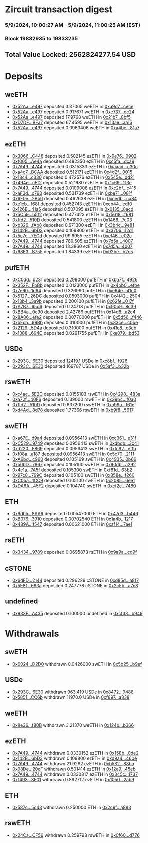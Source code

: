 # Zircuit transaction digest
### 5/9/2024, 10:00:27 AM - 5/9/2024, 11:00:25 AM (EST)
### Block 19832935 to 19833235

## Total Value Locked: 2562824277.54 USD

# Deposits
## weETH
- [0x52Aa...e497](https://etherscan.io/address/0x52Aa899454998Be5b000Ad077a46Bbe360F4e497) deposited 3.37065 weETH in [0xa9d7...cece](https://etherscan.io/tx/0x52Aa899454998Be5b000Ad077a46Bbe360F4e497)
- [0x52Aa...e497](https://etherscan.io/address/0x52Aa899454998Be5b000Ad077a46Bbe360F4e497) deposited 0.917671 weETH in [0xe737...dc24](https://etherscan.io/tx/0x52Aa899454998Be5b000Ad077a46Bbe360F4e497)
- [0x52Aa...e497](https://etherscan.io/address/0x52Aa899454998Be5b000Ad077a46Bbe360F4e497) deposited 17.9768 weETH in [0x21b7...8bf5](https://etherscan.io/tx/0x52Aa899454998Be5b000Ad077a46Bbe360F4e497)
- [0xD7DF...BFa7](https://etherscan.io/address/0xD7DF7E085214743530afF339aFC420c7c720BFa7) deposited 67.4595 weETH in [0x13ae...aa15](https://etherscan.io/tx/0xD7DF7E085214743530afF339aFC420c7c720BFa7)
- [0x52Aa...e497](https://etherscan.io/address/0x52Aa899454998Be5b000Ad077a46Bbe360F4e497) deposited 0.0963406 weETH in [0xa4be...81a7](https://etherscan.io/tx/0x52Aa899454998Be5b000Ad077a46Bbe360F4e497)
## ezETH
- [0x3066...C448](https://etherscan.io/address/0x3066A24cfA2E388c943C4620c8720a077fe1C448) deposited 0.502145 ezETH in [0x9e76...0902](https://etherscan.io/tx/0x3066A24cfA2E388c943C4620c8720a077fe1C448)
- [0xf005...Ae4a](https://etherscan.io/address/0xf005915cbBa4106D2A48BAC0372109A3Bed2Ae4a) deposited 0.482350 ezETH in [0xc5fa...dca9](https://etherscan.io/tx/0xf005915cbBa4106D2A48BAC0372109A3Bed2Ae4a)
- [0x7A49...4744](https://etherscan.io/address/0x7A493Be5c2ce014cD049Bf178a1ac0Db1B434744) deposited 0.0315333 ezETH in [0xaaad...c30c](https://etherscan.io/tx/0x7A493Be5c2ce014cD049Bf178a1ac0Db1B434744)
- [0xa4c7...BCAA](https://etherscan.io/address/0xa4c76923F40F1E66146E1F25566caf8890c5BCAA) deposited 0.512171 ezETH in [0x4d2f...0015](https://etherscan.io/tx/0xa4c76923F40F1E66146E1F25566caf8890c5BCAA)
- [0x18c4...c330](https://etherscan.io/address/0x18c45816f8e28Af3C8E035830ddea4F5C1Efc330) deposited 0.472576 ezETH in [0x545e...dd21](https://etherscan.io/tx/0x18c45816f8e28Af3C8E035830ddea4F5C1Efc330)
- [0x494e...cEf2](https://etherscan.io/address/0x494e75F4743FBa073E062fC0236e94D8556ecEf2) deposited 0.521980 ezETH in [0x1c69...113e](https://etherscan.io/tx/0x494e75F4743FBa073E062fC0236e94D8556ecEf2)
- [0x7A49...4744](https://etherscan.io/address/0x7A493Be5c2ce014cD049Bf178a1ac0Db1B434744) deposited 0.0109008 ezETH in [0xc2bf...c415](https://etherscan.io/tx/0x7A493Be5c2ce014cD049Bf178a1ac0Db1B434744)
- [0xaF3d...c790](https://etherscan.io/address/0xaF3d5322a4c4532d2fac3Fa653B9443eEDe6c790) deposited 0.531739 ezETH in [0xbe71...081f](https://etherscan.io/tx/0xaF3d5322a4c4532d2fac3Fa653B9443eEDe6c790)
- [0x6F0e...2Bb6](https://etherscan.io/address/0x6F0e0d786dc8E485CD41fBE79263B1dE73032Bb6) deposited 0.462638 ezETH in [0xcedb...ca84](https://etherscan.io/tx/0x6F0e0d786dc8E485CD41fBE79263B1dE73032Bb6)
- [0xe1cb...f68f](https://etherscan.io/address/0xe1cb2B67cBa0F5f13590F5339558380A58c9f68f) deposited 0.452743 ezETH in [0xcb44...edf0](https://etherscan.io/tx/0xe1cb2B67cBa0F5f13590F5339558380A58c9f68f)
- [0x126B...41a5](https://etherscan.io/address/0x126BE86b6AB66354458Dceb942cde6822f6E41a5) deposited 0.507095 ezETH in [0x0135...8acd](https://etherscan.io/tx/0x126BE86b6AB66354458Dceb942cde6822f6E41a5)
- [0x5C59...b5f2](https://etherscan.io/address/0x5C59613C5DDB8C944393e6f0B8bf50D91E96b5f2) deposited 0.477423 ezETH in [0x5618...f681](https://etherscan.io/tx/0x5C59613C5DDB8C944393e6f0B8bf50D91E96b5f2)
- [0xffd2...510D](https://etherscan.io/address/0xffd28328F6e202B01020Fe326A5D0cB95765510D) deposited 0.541800 ezETH in [0x1466...7c03](https://etherscan.io/tx/0xffd28328F6e202B01020Fe326A5D0cB95765510D)
- [0xb326...fAb8](https://etherscan.io/address/0xb326e68064846bfd9509C2678af32F4C6681fAb8) deposited 0.971300 ezETH in [0x3b4c...9e81](https://etherscan.io/tx/0xb326e68064846bfd9509C2678af32F4C6681fAb8)
- [0x142B...6bD3](https://etherscan.io/address/0x142Ba743cf9317eB54ba10c157870Af3cBb66bD3) deposited 0.109800 ezETH in [0x3706...12d1](https://etherscan.io/tx/0x142Ba743cf9317eB54ba10c157870Af3cBb66bD3)
- [0x5c7c...7ECd](https://etherscan.io/address/0x5c7cdCE2B76f864A17c72a374D55cF96b2667ECd) deposited 99.6955 ezETH in [0xef46...e02c](https://etherscan.io/tx/0x5c7cdCE2B76f864A17c72a374D55cF96b2667ECd)
- [0x7A49...4744](https://etherscan.io/address/0x7A493Be5c2ce014cD049Bf178a1ac0Db1B434744) deposited 789.505 ezETH in [0x7d5a...4007](https://etherscan.io/tx/0x7A493Be5c2ce014cD049Bf178a1ac0Db1B434744)
- [0x7A49...4744](https://etherscan.io/address/0x7A493Be5c2ce014cD049Bf178a1ac0Db1B434744) deposited 13.3860 ezETH in [0x7d5a...4007](https://etherscan.io/tx/0x7A493Be5c2ce014cD049Bf178a1ac0Db1B434744)
- [0x68E3...B755](https://etherscan.io/address/0x68E348Dfa4f1ad59d59B447B3770d3fBb70fB755) deposited 1.84339 ezETH in [0x92be...b2c5](https://etherscan.io/tx/0x68E348Dfa4f1ad59d59B447B3770d3fBb70fB755)
## pufETH
- [0xC0dd...b231](https://etherscan.io/address/0xC0dd880193E4d219C30d69D0806CE2720A77b231) deposited 0.299000 pufETH in [0xba7f...4926](https://etherscan.io/tx/0xC0dd880193E4d219C30d69D0806CE2720A77b231)
- [0x352F...FbBb](https://etherscan.io/address/0x352F09110eAdfCD5fD46bFA7B56770c04D3cFbBb) deposited 0.0123000 pufETH in [0x4bb0...efbe](https://etherscan.io/tx/0x352F09110eAdfCD5fD46bFA7B56770c04D3cFbBb)
- [0x7e60...1d64](https://etherscan.io/address/0x7e6002Ec4eFf8Fd67dC925D9FFA07741208d1d64) deposited 0.326990 pufETH in [0xe64e...41c0](https://etherscan.io/tx/0x7e6002Ec4eFf8Fd67dC925D9FFA07741208d1d64)
- [0x5127...26DC](https://etherscan.io/address/0x51270AFeb5326dEAc172C7c820155aD492Cc26DC) deposited 0.0593000 pufETH in [0x4f42...2504](https://etherscan.io/tx/0x51270AFeb5326dEAc172C7c820155aD492Cc26DC)
- [0x13b4...3a9b](https://etherscan.io/address/0x13b4FFd03e9093465C9dfed09227b6232a823a9b) deposited 0.200100 pufETH in [0x62fe...017f](https://etherscan.io/tx/0x13b4FFd03e9093465C9dfed09227b6232a823a9b)
- [0xA7B7...65d6](https://etherscan.io/address/0xA7B7F8ac973bD00599a9385C1b17c55f657B65d6) deposited 0.124718 pufETH in [0x90b9...8c39](https://etherscan.io/tx/0xA7B7F8ac973bD00599a9385C1b17c55f657B65d6)
- [0xBB4a...0c90](https://etherscan.io/address/0xBB4a7c9572284257C9E41aecBb96f9D542210c90) deposited 2.42766 pufETH in [0x14d8...a2c4](https://etherscan.io/tx/0xBB4a7c9572284257C9E41aecBb96f9D542210c90)
- [0x8A86...efe2](https://etherscan.io/address/0x8A8683827916325e7048c6aC8a25f8637fa7efe2) deposited 0.00770000 pufETH in [0x5d56...f446](https://etherscan.io/tx/0x8A8683827916325e7048c6aC8a25f8637fa7efe2)
- [0xbEda...99Bb](https://etherscan.io/address/0xbEda3D24F4c5c04eE756D87EB0Dd609DF81999Bb) deposited 0.310000 pufETH in [0x33ce...c0be](https://etherscan.io/tx/0xbEda3D24F4c5c04eE756D87EB0Dd609DF81999Bb)
- [0x2129...5D4a](https://etherscan.io/address/0x212907Db695d85FfAe81CfE56699194624A55D4a) deposited 0.310000 pufETH in [0x41c8...c3eb](https://etherscan.io/tx/0x212907Db695d85FfAe81CfE56699194624A55D4a)
- [0x1388...694C](https://etherscan.io/address/0x1388a3c83Bd6d184A9f849fA2A3a58326FC1694C) deposited 0.0291755 pufETH in [0xe079...bd53](https://etherscan.io/tx/0x1388a3c83Bd6d184A9f849fA2A3a58326FC1694C)
## USDe
- [0x293C...6E30](https://etherscan.io/address/0x293C6937D8D82e05B01335F7B33FBA0c8e256E30) deposited 12419.1 USDe in [0xc8bf...f926](https://etherscan.io/tx/0x293C6937D8D82e05B01335F7B33FBA0c8e256E30)
- [0x293C...6E30](https://etherscan.io/address/0x293C6937D8D82e05B01335F7B33FBA0c8e256E30) deposited 169707 USDe in [0x5af3...b32b](https://etherscan.io/tx/0x293C6937D8D82e05B01335F7B33FBA0c8e256E30)
## rswETH
- [0xc4ac...5E2C](https://etherscan.io/address/0xc4ac05D033ca4DAb0161462749ED4b881fAd5E2C) deposited 0.0155103 rswETH in [0x4298...483a](https://etherscan.io/tx/0xc4ac05D033ca4DAb0161462749ED4b881fAd5E2C)
- [0xa72f...40F6](https://etherscan.io/address/0xa72fd68252D1e80F0dE8e1866D236D36E9E640F6) deposited 0.139000 rswETH in [0x39b4...f0a0](https://etherscan.io/tx/0xa72fd68252D1e80F0dE8e1866D236D36E9E640F6)
- [0xffd2...510D](https://etherscan.io/address/0xffd28328F6e202B01020Fe326A5D0cB95765510D) deposited 0.637200 rswETH in [0xa99a...f61e](https://etherscan.io/tx/0xffd28328F6e202B01020Fe326A5D0cB95765510D)
- [0xd4Ad...8d78](https://etherscan.io/address/0xd4Adc45156f19E66B1BaC0A466210d41fB898d78) deposited 1.77366 rswETH in [0xb9f8...5617](https://etherscan.io/tx/0xd4Adc45156f19E66B1BaC0A466210d41fB898d78)
## swETH
- [0xa67E...d9a4](https://etherscan.io/address/0xa67EAf90076A6B5c41b4929dFfb2E2EDCb72d9a4) deposited 0.0956413 swETH in [0xc361...e31f](https://etherscan.io/tx/0xa67EAf90076A6B5c41b4929dFfb2E2EDCb72d9a4)
- [0xC529...9749](https://etherscan.io/address/0xC529A74B53Bf680A9f8aed3a61FC1807b00D9749) deposited 0.0956413 swETH in [0xdbdb...3c41](https://etherscan.io/tx/0xC529A74B53Bf680A9f8aed3a61FC1807b00D9749)
- [0xd220...F869](https://etherscan.io/address/0xd22074fC118da393971d7E01eFeeb576e638F869) deposited 0.0956413 swETH in [0xfc92...effb](https://etherscan.io/tx/0xd22074fC118da393971d7E01eFeeb576e638F869)
- [0xf08a...a187](https://etherscan.io/address/0xf08a837a56E0e72D68B3CD46E0F979D4a7Aba187) deposited 0.0956413 swETH in [0x5c70...2111](https://etherscan.io/tx/0xf08a837a56E0e72D68B3CD46E0F979D4a7Aba187)
- [0xA6bd...c960](https://etherscan.io/address/0xA6bd705075d00070Ecaf0D80f928b6405138c960) deposited 0.105169 swETH in [0x4935...0b66](https://etherscan.io/tx/0xA6bd705075d00070Ecaf0D80f928b6405138c960)
- [0x50bD...7867](https://etherscan.io/address/0x50bD14F266CcE84F4519Ac4dDF87ae162EDD7867) deposited 0.105100 swETH in [0x90db...a292](https://etherscan.io/tx/0x50bD14F266CcE84F4519Ac4dDF87ae162EDD7867)
- [0x4c1a...7A5f](https://etherscan.io/address/0x4c1aC17C41DDDb5B3e197F93ED79d098434A7A5f) deposited 0.105300 swETH in [0xf81d...63b2](https://etherscan.io/tx/0x4c1aC17C41DDDb5B3e197F93ED79d098434A7A5f)
- [0x97c8...799C](https://etherscan.io/address/0x97c883725dd7908B9D536aE60ded6CB11A87799C) deposited 0.105100 swETH in [0x858e...f260](https://etherscan.io/tx/0x97c883725dd7908B9D536aE60ded6CB11A87799C)
- [0xC0ba...1CC9](https://etherscan.io/address/0xC0ba1D63a6AEa4A70148516c66aA2a71cc191CC9) deposited 0.105100 swETH in [0x2085...6ee1](https://etherscan.io/tx/0xC0ba1D63a6AEa4A70148516c66aA2a71cc191CC9)
- [0xDA6A...45F2](https://etherscan.io/address/0xDA6A1536Ae2B9D2660F065358dbD84E5F56245F2) deposited 0.104740 swETH in [0xcf2c...7480](https://etherscan.io/tx/0xDA6A1536Ae2B9D2660F065358dbD84E5F56245F2)
## ETH
- [0x9db5...8AA9](https://etherscan.io/address/0x9db5e7BA39F02Cf2e4831A0Fd3f25844E66a8AA9) deposited 0.00547000 ETH in [0x47d3...b446](https://etherscan.io/tx/0x9db5e7BA39F02Cf2e4831A0Fd3f25844E66a8AA9)
- [0xB076...3910](https://etherscan.io/address/0xB076d85f6A2FBC0E321821258833902Dc7B43910) deposited 0.00702540 ETH in [0x1a4b...1217](https://etherscan.io/tx/0xB076d85f6A2FBC0E321821258833902Dc7B43910)
- [0x489A...f547](https://etherscan.io/address/0x489Aac97b1Ce7ca017778210305C47452234f547) deposited 0.00621000 ETH in [0xaf14...7ae1](https://etherscan.io/tx/0x489Aac97b1Ce7ca017778210305C47452234f547)
## rsETH
- [0x3434...9789](https://etherscan.io/address/0x34349c5569e7B846c3558961552D2202760A9789) deposited 0.0695873 rsETH in [0x9a9a...cd9f](https://etherscan.io/tx/0x34349c5569e7B846c3558961552D2202760A9789)
## cSTONE
- [0x6dFD...2144](https://etherscan.io/address/0x6dFD15cdbe84E2e877Da84B7987057B59ea32144) deposited 0.296229 cSTONE in [0xd85d...a8f7](https://etherscan.io/tx/0x6dFD15cdbe84E2e877Da84B7987057B59ea32144)
- [0x5E81...683a](https://etherscan.io/address/0x5E8198EC90fD8c8005A2e9DC1140979cC590683a) deposited 0.247778 cSTONE in [0x2c5b...a7e8](https://etherscan.io/tx/0x5E8198EC90fD8c8005A2e9DC1140979cC590683a)
## undefined
- [0x933F...A435](https://etherscan.io/address/0x933F1FE2307a977Aab4f8B59c75ca0cE1A66A435) deposited 0.100000 undefined in [0xcf38...b949](https://etherscan.io/tx/0x933F1FE2307a977Aab4f8B59c75ca0cE1A66A435)
# Withdrawals
## swETH
- [0x6024...D2D0](https://etherscan.io/address/0x6024ca48CcBf1a7e90A1C69B695aD42a2819D2D0) withdrawn 0.0426000 swETH in [0x5b25...b9ef](https://etherscan.io/tx/0x6024ca48CcBf1a7e90A1C69B695aD42a2819D2D0)
## USDe
- [0x293C...6E30](https://etherscan.io/address/0x293C6937D8D82e05B01335F7B33FBA0c8e256E30) withdrawn 963.419 USDe in [0x8472...9488](https://etherscan.io/tx/0x293C6937D8D82e05B01335F7B33FBA0c8e256E30)
- [0x5851...CC6b](https://etherscan.io/address/0x585116C7fd176a39F1b974c5ad3002e16A17CC6b) withdrawn 11970.0 USDe in [0xf897...a838](https://etherscan.io/tx/0x585116C7fd176a39F1b974c5ad3002e16A17CC6b)
## weETH
- [0x8e36...f80B](https://etherscan.io/address/0x8e36412cbDFeeD9685bF2f44d6492c31636Af80B) withdrawn 3.21370 weETH in [0x124b...b366](https://etherscan.io/tx/0x8e36412cbDFeeD9685bF2f44d6492c31636Af80B)
## ezETH
- [0x7A49...4744](https://etherscan.io/address/0x7A493Be5c2ce014cD049Bf178a1ac0Db1B434744) withdrawn 0.0330152 ezETH in [0x158b...0de2](https://etherscan.io/tx/0x7A493Be5c2ce014cD049Bf178a1ac0Db1B434744)
- [0x142B...6bD3](https://etherscan.io/address/0x142Ba743cf9317eB54ba10c157870Af3cBb66bD3) withdrawn 0.108800 ezETH in [0xd9a4...460e](https://etherscan.io/tx/0x142Ba743cf9317eB54ba10c157870Af3cBb66bD3)
- [0x7A49...4744](https://etherscan.io/address/0x7A493Be5c2ce014cD049Bf178a1ac0Db1B434744) withdrawn 21.9282 ezETH in [0xb582...88ba](https://etherscan.io/tx/0x7A493Be5c2ce014cD049Bf178a1ac0Db1B434744)
- [0x98De...20cF](https://etherscan.io/address/0x98DeE2F43682a89f1C8405ADEaadd47Ba2DE20cF) withdrawn 0.501414 ezETH in [0x12e9...45eb](https://etherscan.io/tx/0x98DeE2F43682a89f1C8405ADEaadd47Ba2DE20cF)
- [0x7A49...4744](https://etherscan.io/address/0x7A493Be5c2ce014cD049Bf178a1ac0Db1B434744) withdrawn 0.0330817 ezETH in [0x345c...1737](https://etherscan.io/tx/0x7A493Be5c2ce014cD049Bf178a1ac0Db1B434744)
- [0x1493...3E01](https://etherscan.io/address/0x1493764fB616592E97066d75A9d4988B85723E01) withdrawn 0.892712 ezETH in [0x1050...2ab9](https://etherscan.io/tx/0x1493764fB616592E97066d75A9d4988B85723E01)
## ETH
- [0x587c...5c43](https://etherscan.io/address/0x587cdd6213b538d9Eb6B7D0932488447C5025c43) withdrawn 0.250000 ETH in [0x2c9f...a883](https://etherscan.io/tx/0x587cdd6213b538d9Eb6B7D0932488447C5025c43)
## rswETH
- [0x24Ca...CF56](https://etherscan.io/address/0x24Ca13Bfcb27Bf95D0762338491bfE5F61C8CF56) withdrawn 0.259798 rswETH in [0x0f60...d776](https://etherscan.io/tx/0x24Ca13Bfcb27Bf95D0762338491bfE5F61C8CF56)
